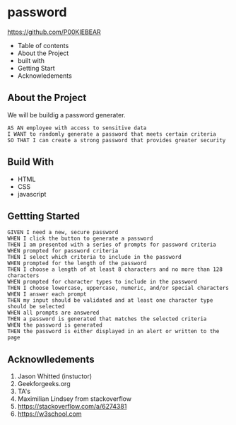 # password
https://github.com/P00KIEBEAR

* Table of contents
* About the Project
* built with
* Getting Start
* Acknowledements

## About the Project

We will be buildig a password generater.  
```
AS AN employee with access to sensitive data
I WANT to randomly generate a password that meets certain criteria
SO THAT I can create a strong password that provides greater security
```
## Build With

- HTML
- CSS
- javascript


## Gettting Started
```
GIVEN I need a new, secure password
WHEN I click the button to generate a password
THEN I am presented with a series of prompts for password criteria
WHEN prompted for password criteria
THEN I select which criteria to include in the password
WHEN prompted for the length of the password
THEN I choose a length of at least 8 characters and no more than 128 characters
WHEN prompted for character types to include in the password
THEN I choose lowercase, uppercase, numeric, and/or special characters
WHEN I answer each prompt
THEN my input should be validated and at least one character type should be selected
WHEN all prompts are answered
THEN a password is generated that matches the selected criteria
WHEN the password is generated
THEN the password is either displayed in an alert or written to the page
```



## Acknowlledements
1. Jason Whitted (instuctor)
2. Geekforgeeks.org
3. TA's
4. Maximilian Lindsey from stackoverflow
5. https://stackoverflow.com/a/6274381
6. https://w3school.com